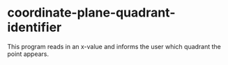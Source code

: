 # coordinate-plane-quadrant-identifier
 This program reads in an x-value and informs the user which quadrant the point appears.
